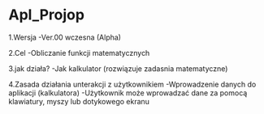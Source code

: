 # Apl_Projop

1.Wersja
-Ver.00 wczesna (Alpha)



2.Cel
-Obliczanie funkcji matematycznych



3.jak działa?
-Jak kalkulator (rozwiązuje zadasnia matematyczne)



4.Zasada działania unterakcji z użytkownikiem
-Wprowadzenie danych do aplikacji (kalkulatora)
-Użytkownik może wprowadzać dane za pomocą klawiatury, myszy lub dotykowego ekranu
